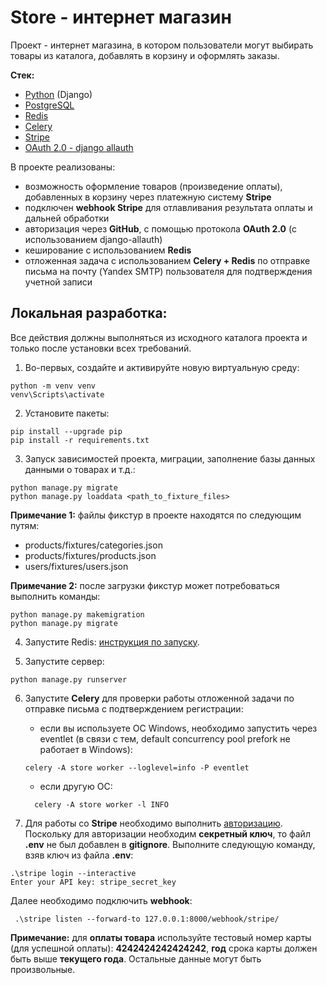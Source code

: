 # Store - интернет магазин

Проект - интернет магазина, в котором пользователи могут выбирать товары из каталога, добавлять в корзину и 
оформлять заказы.

**Стек:**
+ [Python](https://www.python.org/downloads/) (Django)
+ [PostgreSQL](https://www.postgresql.org/)
+ [Redis](https://redis.io/)
+ [Celery](https://docs.celeryq.dev/en/stable/index.html#)
+ [Stripe](https://dashboard.stripe.com/test/dashboard) 
+ [OAuth 2.0 - django allauth](https://docs.allauth.org/en/latest/)

В проекте реализованы:
+ возможность оформление товаров (произведение оплаты), добавленных в корзину через платежную систему **Stripe**
+ подключен **webhook Stripe** для отлавливания результата оплаты и дальней обработки
+ авторизация через **GitHub**, с помощью протокола **OAuth 2.0** (с использованием django-allauth)
+ кеширование с использованием **Redis**
+ отложенная задача с использованием **Celery + Redis** по отправке письма на почту (Yandex SMTP) пользователя для подтверждения учетной записи

## Локальная разработка:

Все действия должны выполняться из исходного каталога проекта и только после установки всех требований.

1. Во-первых, создайте и активируйте новую виртуальную среду:

```shell
python -m venv venv
venv\Scripts\activate
```

2. Установите пакеты:

```shell
pip install --upgrade pip
pip install -r requirements.txt
```

3. Запуск зависимостей проекта, миграции, заполнение базы данных данными о товарах и т.д.:

```shell
python manage.py migrate
python manage.py loaddata <path_to_fixture_files>
```
  **Примечание 1:** файлы фикстур в проекте находятся по следующим путям:
  + products/fixtures/categories.json
  + products/fixtures/products.json
  + users/fixtures/users.json

  **Примечание 2:** после загрузки фикстур может потребоваться выполнить команды:

  ```shell
  python manage.py makemigration 
  python manage.py migrate
  ```

4. Запустите Redis: [инструкция по запуску](https://redis.io/docs/install/install-redis/).


5. Запустите сервер:
```shell
python manage.py runserver
```

6. Запустите **Celery** для проверки работы отложенной задачи по отправке письма с подтверждением регистрации:

   + если вы используете ОС Windows, необходимо запустить через eventlet (в связи с тем, default concurrency pool prefork не работает в Windows):

    ```shell
    celery -A store worker --loglevel=info -P eventlet
    ```

   + если другую ОС:

    ```shell
      celery -A store worker -l INFO
    ```

7. Для работы со **Stripe** необходимо выполнить [авторизацию](https://stripe.com/docs/stripe-cli). Поскольку для авторизации необходим **секретный ключ**, то
файл **.env** не был добавлен в **gitignore**. Выполните следующую команду, взяв ключ из файла **.env**:

```shell
.\stripe login --interactive
Enter your API key: stripe_secret_key
```

Далее необходимо подключить **webhook**:

```shell
 .\stripe listen --forward-to 127.0.0.1:8000/webhook/stripe/
```

**Примечание:** для **оплаты товара** используйте тестовый номер карты (для успешной оплаты): **4242424242424242**, **год** 
срока карты должен быть выше **текущего года**. Остальные данные могут быть произвольные.
